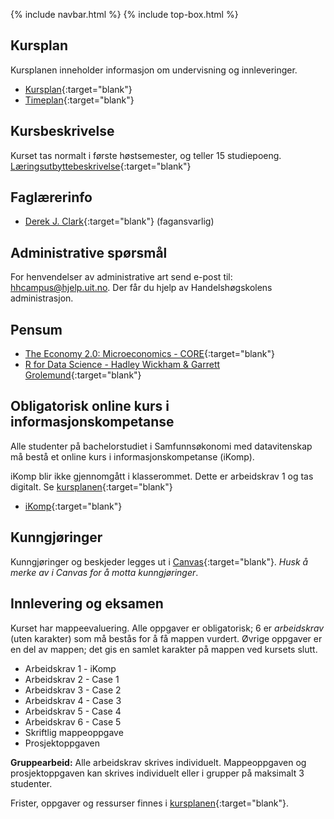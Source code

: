 {% include navbar.html %}  {% include top-box.html %}

## Kursplan  

Kursplanen inneholder informasjon om undervisning og innleveringer.  

- [Kursplan](kursplan.md){:target="blank"}  
- [Timeplan](https://timeplan.uit.no/emne_timeplan.php?sem=24h&fag=&module[]=SOK-1004-1#week-21){:target="blank"}


## Kursbeskrivelse 

Kurset tas normalt i første høstsemester, og teller 15 studiepoeng.  
[Læringsutbyttebeskrivelse](https://uit.no/utdanning/aktivt/emne/SOK-1004){:target="blank"}

## Faglærerinfo  

- [Derek J. Clark](https://uit.no/ansatte/derek.clark){:target="blank"} (fagansvarlig)

   

## Administrative spørsmål

For henvendelser av administrative art send e-post til: <hhcampus@hjelp.uit.no>. Der får du hjelp av Handelshøgskolens administrasjon.


## Pensum  

- [The Economy 2.0: Microeconomics - CORE](https://www.core-econ.org/project/the-economy-2-0-microeconomics/){:target="blank"}
- [R for Data Science - Hadley Wickham & Garrett Grolemund](https://r4ds.hadley.nz/){:target="blank"}

## Obligatorisk online kurs i informasjonskompetanse  
Alle studenter på bachelorstudiet i Samfunnsøkonomi med datavitenskap må bestå et online kurs i informasjonskompetanse (iKomp).     

iKomp blir ikke gjennomgått i klasserommet. Dette er arbeidskrav 1 og tas digitalt. Se [kursplanen](kursplan.md){:target="blank"}    

- [iKomp](https://result.uit.no/ikomp/){:target="blank"}
  

## Kunngjøringer  

Kunngjøringer og beskjeder legges ut i [Canvas](https://uit.instructure.com/courses/35388){:target="blank"}. *Husk å merke av i Canvas for å motta kunngjøringer*.


## Innlevering og eksamen  

Kurset har mappeevaluering. Alle oppgaver er obligatorisk; 6 er _arbeidskrav_ (uten karakter) som må bestås for å få mappen vurdert. Øvrige oppgaver er en del av mappen; det gis en samlet karakter på mappen ved kursets slutt.

- Arbeidskrav 1 - iKomp
- Arbeidskrav 2 - Case 1
- Arbeidskrav 3 - Case 2
- Arbeidskrav 4 - Case 3
- Arbeidskrav 5 - Case 4
- Arbeidskrav 6 - Case 5
- Skriftlig mappeoppgave
- Prosjektoppgaven

**Gruppearbeid:** Alle arbeidskrav skrives individuelt. Mappeoppgaven og prosjektoppgaven kan skrives individuelt eller i grupper på maksimalt 3 studenter.

Frister, oppgaver og ressurser finnes i [kursplanen](kursplan.md){:target="blank"}.   
